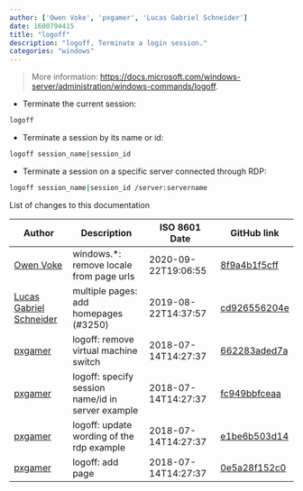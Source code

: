 ```yaml
---
author: ['Owen Voke', 'pxgamer', 'Lucas Gabriel Schneider']
date: 1600794415
title: "logoff"
description: "logoff, Terminate a login session."
categories: "windows"
---
```

> More information: <https://docs.microsoft.com/windows-server/administration/windows-commands/logoff>.

- Terminate the current session:

```bash
logoff
```

- Terminate a session by its name or id:

```bash
logoff session_name|session_id
```

- Terminate a session on a specific server connected through RDP:

```bash
logoff session_name|session_id /server:servername
```
List of changes to this documentation


Author | Description | ISO 8601 Date | GitHub link
------|-----|-----|-----
[Owen Voke](mailto:development@voke.dev) | windows.*: remove locale from page urls | 2020-09-22T19:06:55 | [8f9a4b1f5cff](https://github.com/tldr-pages/tldr/commit/8f9a4b1f5cff138652665e9756a1a13466029fed)
[Lucas Gabriel Schneider](mailto:lucas.schneider@sap.com) | multiple pages: add homepages (#3250) | 2019-08-22T14:37:57 | [cd926556204e](https://github.com/tldr-pages/tldr/commit/cd926556204e9b8d34858b141886c675e8e0b83a)
[pxgamer](mailto:owzie123@gmail.com) | logoff: remove virtual machine switch | 2018-07-14T14:27:37 | [662283aded7a](https://github.com/tldr-pages/tldr/commit/662283aded7aa0ad0c9ba3c47b1a5a0a36bb49c6)
[pxgamer](mailto:owzie123@gmail.com) | logoff: specify session name/id in server example | 2018-07-14T14:27:37 | [fc949bbfceaa](https://github.com/tldr-pages/tldr/commit/fc949bbfceaa457e6fbd1725289d981acd201fbe)
[pxgamer](mailto:owzie123@gmail.com) | logoff: update wording of the rdp example | 2018-07-14T14:27:37 | [e1be6b503d14](https://github.com/tldr-pages/tldr/commit/e1be6b503d14be325defc2831458bd914baee057)
[pxgamer](mailto:owzie123@gmail.com) | logoff: add page | 2018-07-14T14:27:37 | [0e5a28f152c0](https://github.com/tldr-pages/tldr/commit/0e5a28f152c06726e13ed5552c2dd269ace5cc03)

